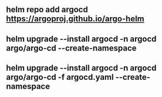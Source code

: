 <!-- # 1. install argoCD -->
## helm repo add argocd  https://argoproj.github.io/argo-helm
## helm upgrade --install argocd -n argocd argo/argo-cd  --create-namespace
<!-- If you have values file  -->
## helm upgrade --install argocd -n argocd argo/argo-cd -f argocd.yaml --create-namespace
